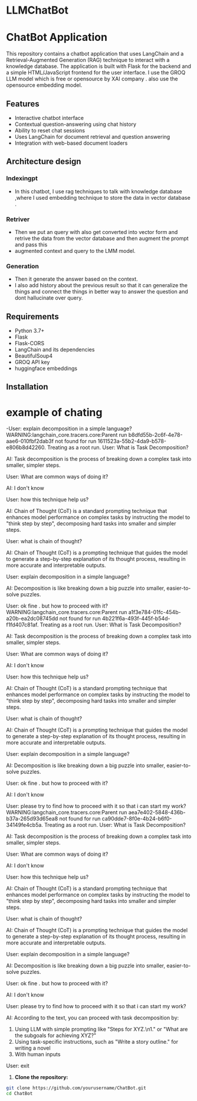 # LLMChatBot
# ChatBot Application

This repository contains a chatbot application that uses LangChain and a Retrieval-Augmented Generation (RAG) technique to interact with a knowledge database.
The application is built with Flask for the backend and a simple HTML/JavaScript frontend for the user interface.
I use the GROQ LLM model which is free or opensource by XAI company .
also use the opensource embedding model.

## Features

- Interactive chatbot interface
- Contextual question-answering using chat history
- Ability to reset chat sessions
- Uses LangChain for document retrieval and question answering
- Integration with web-based document loaders

## Architecture design
### Indexingpt
   - In this chatbot, I use rag techniques to talk with knowledge database ,where I used embedding technique to store the data in vector database .
     
### Retriver   
   - Then we put an query with also get converted into vector form and retrive the data from the vector database and then augment the prompt and pass this
   - augmented context and query to the LMM model.

### Generation
   - Then it generate the answer based on the context.
   - I also add history about the previous result so that it can generalize the things and connect the things in better way to answer the question and dont 
     hallucinate over query.

## Requirements

- Python 3.7+
- Flask
- Flask-CORS
- LangChain and its dependencies
- BeautifulSoup4
- GROQ API key
- huggingface embeddings

## Installation

# example of chating
  -User: explain decomposition in a simple language?
WARNING:langchain_core.tracers.core:Parent run b8dfd55b-2c6f-4e78-aae6-010fbf2dab3f not found for run 1611523a-55b2-4da9-b578-e806b8d42260. Treating as a root run.
User: What is Task Decomposition?

AI: Task decomposition is the process of breaking down a complex task into smaller, simpler steps.

User: What are common ways of doing it?

AI: I don't know

User: how this technique help us?

AI: Chain of Thought (CoT) is a standard prompting technique that enhances model performance on complex tasks by instructing the model to "think step by step", decomposing hard tasks into smaller and simpler steps.

User: what is chain of thought?

AI: Chain of Thought (CoT) is a prompting technique that guides the model to generate a step-by-step explanation of its thought process, resulting in more accurate and interpretable outputs.

User: explain decomposition in a simple language?

AI: Decomposition is like breaking down a big puzzle into smaller, easier-to-solve puzzles.

User: ok fine . but how to proceed with it?
WARNING:langchain_core.tracers.core:Parent run a1f3e784-01fc-454b-a20b-ea2dc08745dd not found for run 4b221f6a-493f-445f-b54d-f1fd407c81af. Treating as a root run.
User: What is Task Decomposition?

AI: Task decomposition is the process of breaking down a complex task into smaller, simpler steps.

User: What are common ways of doing it?

AI: I don't know

User: how this technique help us?

AI: Chain of Thought (CoT) is a standard prompting technique that enhances model performance on complex tasks by instructing the model to "think step by step", decomposing hard tasks into smaller and simpler steps.

User: what is chain of thought?

AI: Chain of Thought (CoT) is a prompting technique that guides the model to generate a step-by-step explanation of its thought process, resulting in more accurate and interpretable outputs.

User: explain decomposition in a simple language?

AI: Decomposition is like breaking down a big puzzle into smaller, easier-to-solve puzzles.

User: ok fine . but how to proceed with it?

AI: I don't know

User: please try to find how to proceed with it so that i can start my work?
WARNING:langchain_core.tracers.core:Parent run aea7e402-5848-436b-b37a-265d93d65ea8 not found for run ca90dde7-8f0e-4b24-b6f0-34149fe4cb5a. Treating as a root run.
User: What is Task Decomposition?

AI: Task decomposition is the process of breaking down a complex task into smaller, simpler steps.

User: What are common ways of doing it?

AI: I don't know

User: how this technique help us?

AI: Chain of Thought (CoT) is a standard prompting technique that enhances model performance on complex tasks by instructing the model to "think step by step", decomposing hard tasks into smaller and simpler steps.

User: what is chain of thought?

AI: Chain of Thought (CoT) is a prompting technique that guides the model to generate a step-by-step explanation of its thought process, resulting in more accurate and interpretable outputs.

User: explain decomposition in a simple language?

AI: Decomposition is like breaking down a big puzzle into smaller, easier-to-solve puzzles.

User: ok fine . but how to proceed with it?

AI: I don't know

User: please try to find how to proceed with it so that i can start my work?

AI: According to the text, you can proceed with task decomposition by:

1. Using LLM with simple prompting like "Steps for XYZ.\n1." or "What are the subgoals for achieving XYZ?"
2. Using task-specific instructions, such as "Write a story outline." for writing a novel
3. With human inputs

User: exit

1. **Clone the repository:**

```bash
git clone https://github.com/yourusername/ChatBot.git
cd ChatBot
